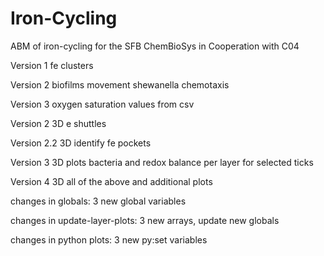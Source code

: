 # Iron-Cycling
ABM of iron-cycling for the SFB ChemBioSys in Cooperation with C04

Version 1
fe clusters

Version 2
biofilms
movement shewanella chemotaxis

Version 3
oxygen saturation values from csv

Version 2 3D
e shuttles

Version 2.2 3D
identify fe pockets

Version 3 3D 
plots bacteria and redox balance per layer for selected ticks

Version 4 3D 
all of the above and additional plots

changes in globals: 3 new global variables

changes in update-layer-plots: 3 new arrays, update new globals

changes in python plots: 3 new py:set variables
